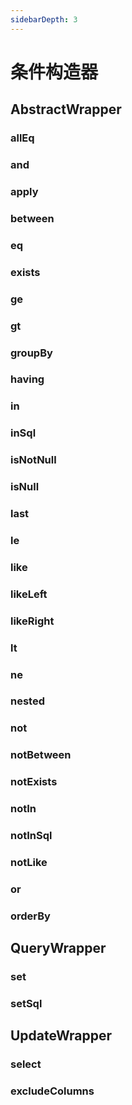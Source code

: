 ```yaml
---
sidebarDepth: 3
---
```


# 条件构造器

## AbstractWrapper

### allEq

### and

### apply

### between

### eq

### exists

### ge

### gt

### groupBy

### having

### in

### inSql

### isNotNull

### isNull

### last

### le

### like

### likeLeft

### likeRight

### lt

### ne

### nested

### not

### notBetween

### notExists

### notIn

### notInSql

### notLike

### or

### orderBy

## QueryWrapper

### set

### setSql

## UpdateWrapper

### select

### excludeColumns